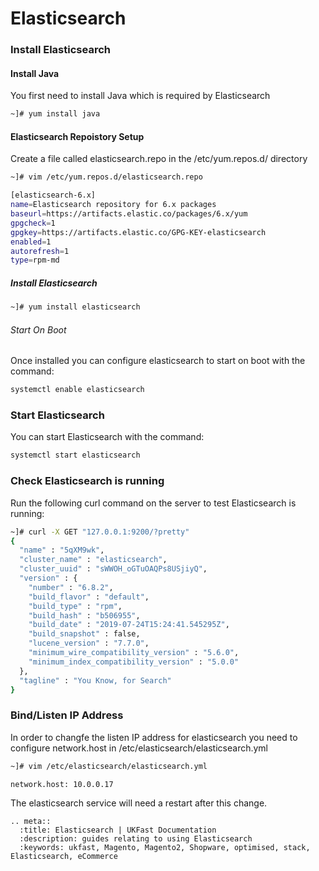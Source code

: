 # Elasticsearch

### Install Elasticsearch
#### Install Java
You first need to install Java which is required by Elasticsearch

```bash
~]# yum install java
```
#### Elasticsearch Repoistory Setup
Create a file called elasticsearch.repo in the /etc/yum.repos.d/ directory

```bash
~]# vim /etc/yum.repos.d/elasticsearch.repo

[elasticsearch-6.x]
name=Elasticsearch repository for 6.x packages
baseurl=https://artifacts.elastic.co/packages/6.x/yum
gpgcheck=1
gpgkey=https://artifacts.elastic.co/GPG-KEY-elasticsearch
enabled=1
autorefresh=1
type=rpm-md
```

##### Install Elasticsearch
```bash
~]# yum install elasticsearch 
```

###### Start On Boot
Once installed you can configure elasticsearch to start on boot with the command:

```bash
systemctl enable elasticsearch
```

### Start Elasticsearch
You can start Elasticsearch with the command:

```bash
systemctl start elasticsearch
```

### Check Elasticsearch is running
Run the following curl command on the server to test Elasticsearch is running:

```bash
~]# curl -X GET "127.0.0.1:9200/?pretty"
{
  "name" : "5qXM9wk",
  "cluster_name" : "elasticsearch",
  "cluster_uuid" : "sWWOH_oGTuOAQPs8USjiyQ",
  "version" : {
    "number" : "6.8.2",
    "build_flavor" : "default",
    "build_type" : "rpm",
    "build_hash" : "b506955",
    "build_date" : "2019-07-24T15:24:41.545295Z",
    "build_snapshot" : false,
    "lucene_version" : "7.7.0",
    "minimum_wire_compatibility_version" : "5.6.0",
    "minimum_index_compatibility_version" : "5.0.0"
  },
  "tagline" : "You Know, for Search"
}
```

### Bind/Listen IP Address
In order to changfe the listen IP address for elasticsearch you need to configure network.host in /etc/elasticsearch/elasticsearch.yml

```bash
~]# vim /etc/elasticsearch/elasticsearch.yml

network.host: 10.0.0.17
```

The elasticsearch service will need a restart after this change.


 ```eval_rst
.. meta::
   :title: Elasticsearch | UKFast Documentation
   :description: guides relating to using Elasticsearch
   :keywords: ukfast, Magento, Magento2, Shopware, optimised, stack, Elasticsearch, eCommerce
